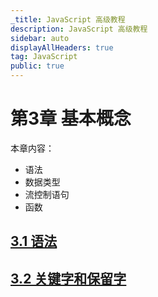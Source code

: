 ```yaml
---
_title: JavaScript 高级教程
description: JavaScript 高级教程
sidebar: auto
displayAllHeaders: true
tag: JavaScript
public: true
---
```


# 第3章 基本概念

本章内容：

- 语法
- 数据类型
- 流控制语句
- 函数

## [3.1 语法](./03/01.syntax.md)
## [3.2 关键字和保留字](./03/02.keyword-reserved-word.md)